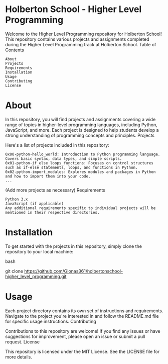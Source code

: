 # Holberton School - Higher Level Programming

Welcome to the Higher Level Programming repository for Holberton School! This repository contains various projects and assignments completed during the Higher Level Programming track at Holberton School.
Table of Contents

    About
    Projects
    Requirements
    Installation
    Usage
    Contributing
    License

# About

In this repository, you will find projects and assignments covering a wide range of topics in higher-level programming languages, including Python, JavaScript, and more. Each project is designed to help students develop a strong understanding of programming concepts and principles.
Projects

Here's a list of projects included in this repository:

    0x00-python-hello_world: Introduction to Python programming language. Covers basic syntax, data types, and simple scripts.
    0x01-python-if_else_loops_functions: Focuses on control structures such as if-else statements, loops, and functions in Python.
    0x02-python-import_modules: Explores modules and packages in Python and how to import them into your code.
    ...

(Add more projects as necessary)
Requirements

    Python 3.x
    JavaScript (if applicable)
    Any additional requirements specific to individual projects will be mentioned in their respective directories.

# Installation

To get started with the projects in this repository, simply clone the repository to your local machine:

bash

git clone https://github.com/Gionas361/holbertonschool-higher_level_programming.git

# Usage

Each project directory contains its own set of instructions and requirements. Navigate to the project you're interested in and follow the README.md file for specific usage instructions.
Contributing

Contributions to this repository are welcome! If you find any issues or have suggestions for improvement, please open an issue or submit a pull request.
License

This repository is licensed under the MIT License. See the LICENSE file for more details.
